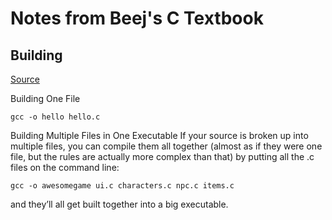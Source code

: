 # Notes from Beej's C Textbook

## Building

[Source](https://beej.us/guide/bgc/html/split/hello-world.html)

Building One File
```
gcc -o hello hello.c
```

Building Multiple Files in One Executable
If your source is broken up into multiple files, you can compile them all together (almost as if they were one file, but the rules are actually more complex than that) by putting all the .c files on the command line:
```
gcc -o awesomegame ui.c characters.c npc.c items.c
```

and they’ll all get built together into a big executable.

